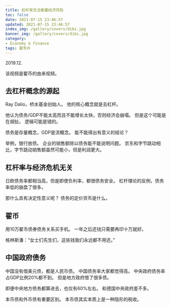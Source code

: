 ```yaml
---
title: 杠杆率无法衡量经济风险
toc: false
date: 2021-07-15 23:46:57
updated: 2021-07-15 23:46:57
index_img: /gallery/covers/dibi.jpg
banner_img: /gallery/covers/dibi.jpg
category: 
- Economy & Finance
tags: 翟东升
---
```

<!-- omit in toc -->

2019.12.

该视频是翟币的由来视频。

<!-- more -->

## 去杠杆概念的源起

Ray Dalio，桥水基金创始人。
他的核心概念就是去杠杆。

他认为债务/GDP不能太高而且不能增长太快，否则经济会崩塌。
但是这个可能是在胡扯。
逻辑可能是错的。

债务是存量概念，GDP是流概念。
能不能得出有意义的结论？

举例，银行放债。
企业的销售额除以债务能不能说明问题。
京东和字节跳动相比，字节跳动销售额虽然可能小，但是利润更大。

## 杠杆率与经济危机无关

日欧债务率都相当高，但是即使负利率，都很债务安全。
杠杆理论的反例，债务率低的崩盘了很多。

那什么具有决定性意义呢？
债务的定价货币是什么。

## 翟币

用10万翟币债券债务关系买手机。
一年之后还钱只需要再印十万就好。

格林斯潘：“女士们先生们，这些钱我们永远都不用还。”

## 中国政府债务

中国没有借美元债，都是人民币债。
中国债务率大家都觉得高。
中央政府债务率占GDP比例20%都不到。
但是地方政府借了很多债。

即便中央地方债务都算进去，也仅有60%左右。
和德国中央政府差不多。

本币债和外币债有重要区别。
本币债其实本质上是一种隐形的税收。
